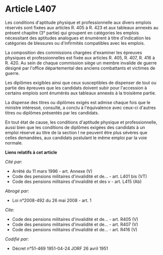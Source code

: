 # Article L407

Les conditions d'aptitude physique et professionnelle aux divers emplois réservés sont fixées aux articles R. 405 à R. 423 et
aux tableaux annexés au présent chapitre (3° partie) qui groupent en catégories les emplois nécessitant des aptitudes
analogues et énumèrent à titre d'indication les catégories de blessures ou d'infirmités compatibles avec les emplois. 

La composition des commissions chargées d'examiner les épreuves physiques et professionnelles est fixée aux articles R. 405,
R. 407, R. 416 à R. 420. Au sein de chaque commission siège un membre invalide de guerre désigné par l'office départemental
des anciens combattants et victimes de guerre. 

Les diplômes exigibles ainsi que ceux susceptibles de dispenser de tout ou partie des épreuves que les candidats doivent
subir pour l'accession à certains emplois sont énumérés aux tableaux annexés à la troisième partie. 

La dispense des titres ou diplômes exigés est admise chaque fois que le ministre intéressé, consulté, a conclu à
l'équivalence avec ceux-ci d'autres titres ou diplômes présentés par les candidats. 

En tout état de cause, les conditions d'aptitude physique et professionnelle, aussi bien que les conditions de diplômes
exigées des candidats à un emploi réservé au titre de la section I ne peuvent être plus sévères que celles demandées, aux
candidats postulant le même emploi par la voie normale.

**Liens relatifs à cet article**

_Cité par_:

  - Arrêté du 11 mars 1996 - art. Annexe (V)
  - Code des pensions militaires d'invalidité et de... - art. L401 bis (VT)
  - Code des pensions militaires d'invalidité et des v - art. L415 (Ab)

_Abrogé par_:

  - Loi n°2008-492 du 26 mai 2008 - art. 1

_Cite_:

  - Code des pensions militaires d'invalidité et de... - art. R405 (V)
  - Code des pensions militaires d'invalidité et de... - art. R407 (V)
  - Code des pensions militaires d'invalidité et de... - art. R416 (V)

_Codifié par_:

  - Décret n°51-469 1951-04-24 JORF 26 avril 1951

